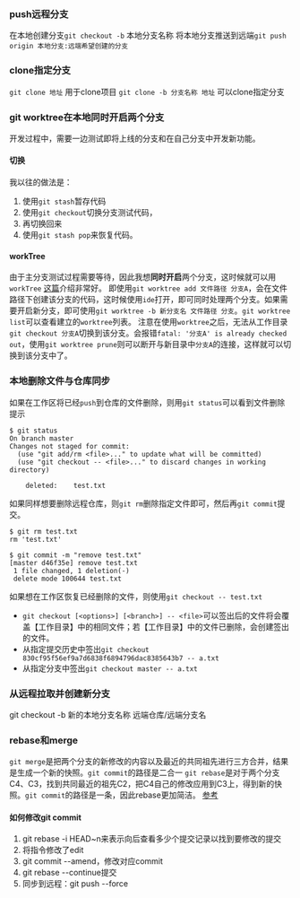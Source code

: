 ### push远程分支
在本地创建分支`git checkout -b` 本地分支名称
将本地分支推送到远端`git push origin 本地分支:远端希望创建的分支`

### clone指定分支
`git clone 地址` 用于clone项目
`git clone -b 分支名称 地址` 可以clone指定分支

### git worktree在本地同时开启两个分支
开发过程中，需要一边测试即将上线的分支和在自己分支中开发新功能。
#### 切换
我以往的做法是：
1. 使用`git stash`暂存代码
2. 使用`git checkout`切换分支测试代码，
3. 再切换回来
4. 使用`git stash pop`来恢复代码。
#### workTree
由于主分支测试过程需要等待，因此我想**同时开启**两个分支，这时候就可以用`workTree`
[这篇](https://louis383.medium.com/git-worktree-%E7%B0%A1%E5%96%AE%E4%BB%8B%E7%B4%B9%E8%88%87%E4%BD%BF%E7%94%A8-876897c797bf)介绍非常好。
即使用`git worktree add 文件路径 分支A`，会在文件路径下创建该分支的代码，这时候使用`ide`打开，即可同时处理两个分支。如果需要开启新分支，即可使用`git worktree -b 新分支名 文件路径 分支`。`git worktree list`可以查看建立的`worktree`列表。
注意在使用`worktree`之后，无法从工作目录`git checkout 分支A`切换到该分支。会报错`fatal: '分支A' is already checked out`，使用`git worktree prune`则可以断开与新目录中`分支A`的连接，这样就可以切换到该分支中了。

### 本地删除文件与仓库同步
如果在工作区将已经`push`到仓库的文件删除，则用`git status`可以看到文件删除提示
```shell
$ git status
On branch master
Changes not staged for commit:
  (use "git add/rm <file>..." to update what will be committed)
  (use "git checkout -- <file>..." to discard changes in working directory)

	deleted:    test.txt
```
如果同样想要删除远程仓库，则`git rm`删除指定文件即可，然后再`git commit`提交。
```shell
$ git rm test.txt
rm 'test.txt'

$ git commit -m "remove test.txt"
[master d46f35e] remove test.txt
 1 file changed, 1 deletion(-)
 delete mode 100644 test.txt
```
如果想在工作区恢复已经删除的文件，则使用`git checkout -- test.txt`
- `git checkout [<options>] [<branch>] -- <file>`可以签出后的文件将会覆盖【工作目录】中的相同文件；若【工作目录】中的文件已删除，会创建签出的文件。
- 从指定提交历史中签出`git checkout 830cf95f56ef9a7d6838f6894796dac8385643b7 -- a.txt`
- 从指定分支中签出`git checkout master -- a.txt`

### 从远程拉取并创建新分支
git checkout -b 新的本地分支名称 远端仓库/远端分支名

### rebase和merge
`git merge`是把两个分支的新修改的内容以及最近的共同祖先进行三方合并，结果是生成一个新的快照。`git commit`的路径是二合一
`git rebase`是对于两个分支C4、C3，找到共同最近的祖先C2，把C4自己的修改应用到C3上，得到新的快照。`git commit`的路径是一条，因此rebase更加简洁。
[参考](https://git-scm.com/book/zh/v2/Git-%E5%88%86%E6%94%AF-%E5%8F%98%E5%9F%BA)


#### 如何修改git commit
1. git rebase -i HEAD~n来表示向后查看多少个提交记录以找到要修改的提交
2. 将指令修改了edit
3. git commit --amend，修改对应commit
4. git rebase --continue提交
5. 同步到远程：git push --force